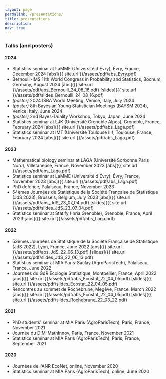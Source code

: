 ```yaml
---
layout: page
permalink: /presentations/
title: presentations
description: 
nav: true
---
```


### Talks (and posters)

#### 2024

- Statistics seminar at LaMME (Université d'Évry), Évry, France, December 2024 [abs]({{ site.url }}/assets/pdf/abs_Evry.pdf)
- Bernoulli-IMS 11th World Congress in Probability and Statistics, Bochum, Germany, August 2024 [abs]({{ site.url }}/assets/pdf/abs_Bernoulli_24_08_16.pdf) [slides]({{ site.url }}/assets/pdf/slides_Bernoulli_24_08_16.pdf)
- *(poster)* 2024 ISBA World Meeting, Venice, Italy, July 2024
- *(poster)* 8th Bayesian Young Statistician Meetings (BAYSM 2024), Venice, Italy, June 2024
- *(poster)* 2nd Bayes-Duality Workshop, Tokyo, Japan, June 2024
- Statistics seminar at LJK (Université Grenoble Alpes), Grenoble, France, February 2024 [abs]({{ site.url }}/assets/pdf/abs_Laga.pdf)
- Statistics seminar at IMT (Université Toulouse III), Toulouse, France, February 2024 [abs]({{ site.url }}/assets/pdf/abs_Laga.pdf)

#### 2023

- Mathematical biology seminar at LAGA (Université Sorbonne Paris Nord), Villetaneuse, France, November 2023 [abs]({{ site.url }}/assets/pdf/abs_Laga.pdf)
- Statistics seminar at LaMME (Université d'Évry), Évry, France, November 2023 [abs]({{ site.url }}/assets/pdf/abs_Laga.pdf)
- PhD defence, Palaiseau, France, November 2023
- 54èmes Journées de Statistique de la Société Française de Statistique (JdS 2023), Brussels, Belgium, July 2023 [abs]({{ site.url }}/assets/pdf/abs_JdS_23_07_04.pdf) [slides]({{ site.url }}/assets/pdf/slides_JdS_23_07_04.pdf)
- Statistics seminar at Statify (Inria Grenoble), Grenoble, France, April 2023 [abs]({{ site.url }}/assets/pdf/abs_Laga.pdf)

#### 2022

- 53èmes Journées de Statistique de la Société Française de Statistique (JdS 2022), Lyon, France, June 2022 [abs]({{ site.url }}/assets/pdf/abs_JdS_22_06_13.pdf) [slides]({{ site.url }}/assets/pdf/slides_JdS_22_06_13.pdf)
- Statistics seminar at MIA Paris-Saclay (AgroParisTech), Palaiseau, France, June 2022
- Journées du GdR Ecologie Statistique, Montpellier, France, April 2022 [abs]({{ site.url }}/assets/pdf/abs_Ecostat_22_04_05.pdf) [slides]({{ site.url }}/assets/pdf/slides_Ecostat_22_04_05.pdf)
- Rencontres au sommet de Rochebrune, Megève, France, March 2022 [abs]({{ site.url }}/assets/pdf/abs_Ecostat_22_04_05.pdf) [slides]({{ site.url }}/assets/pdf/slides_Rochebrune_22_03_22.pdf)

#### 2021

- PhD students' seminar at MIA Paris (AgroParisTech), Paris, France, November 2021
- Journée du DIM-MathInnov, Paris, France, November 2021
- Statistics seminar at MIA Paris (AgroParisTech), Paris, France, September 2021

#### 2020

- Journées de l'ANR EcoNet, online, November 2020
- Statistics seminar at MIA Paris (AgroParisTech), online, June 2020
